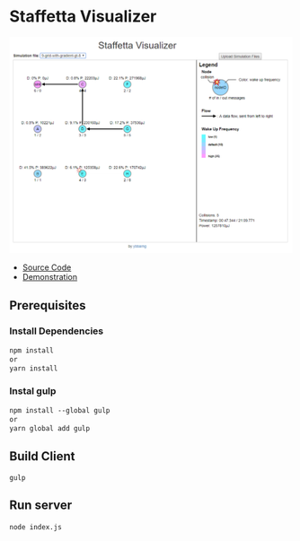 # Staffetta Visualizer

![Preview](/preview.png)

* [Source Code](https://github.com/ybbarng/staffetta-visualizer)
* [Demonstration](https://staffetta.byb.kr)

## Prerequisites

### Install Dependencies
```
npm install
or
yarn install
```

### Instal gulp
```
npm install --global gulp
or
yarn global add gulp
```

## Build Client
```
gulp
```

## Run server
```
node index.js
```
